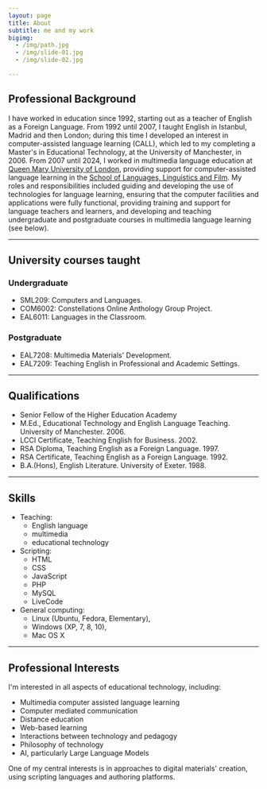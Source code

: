 ```yaml
---
layout: page
title: About
subtitle: me and my work
bigimg: 
  - /img/path.jpg
  - /img/slide-01.jpg
  - /img/slide-02.jpg

---
```

## Professional Background

I have worked in education since 1992, starting out as a teacher of English as a Foreign Language. From 1992 until 2007, I taught English in Istanbul, Madrid and then London; during this time I developed an interest in computer-assisted language learning (CALL), which led to my completing a Master's in Educational Technology, at the University of Manchester, in 2006. From 2007 until 2024, I worked in multimedia language education at <a href="https://www.qmul.ac.uk">Queen Mary University of London</a>, providing support for computer-assisted language learning in the <a href="https://www.qmul.ac.uk/sllf">School of Languages, Linguistics and Film</a>. My roles and responsibilities included guiding and developing the use of technologies for language learning, ensuring that the computer facilities and applications were fully functional, providing training and support for language teachers and learners, and developing and teaching undergraduate and postgraduate courses in multimedia language learning (see below).
<hr>

## University courses taught
### Undergraduate

   - SML209: Computers and Languages.
   - COM6002: Constellations Online Anthology Group Project.
   - EAL6011: Languages in the Classroom.

### Postgraduate

   - EAL7208: Multimedia Materials' Development.
   - EAL7209: Teaching English in Professional and Academic Settings.

<hr>

## Qualifications

- Senior Fellow of the Higher Education Academy
- M.Ed., Educational Technology and English Language Teaching. University of Manchester. 2006.
- LCCI Certificate, Teaching English for Business. 2002.
- RSA Diploma, Teaching English as a Foreign Language. 1997.
- RSA Certificate, Teaching English as a Foreign Language. 1992.
- B.A.(Hons), English Literature. University of Exeter. 1988.

<hr> 

## Skills

- Teaching: 
   - English language 
   - multimedia
   - educational technology
- Scripting: 
   - HTML 
   - CSS
   - JavaScript
   - PHP
   - MySQL
   - LiveCode
- General computing: 
   - Linux (Ubuntu, Fedora, Elementary), 
   - Windows (XP, 7, 8, 10), 
   - Mac OS X

<hr>

## Professional Interests

I'm interested in all aspects of educational technology, including:

   - Multimedia computer assisted language learning
   - Computer mediated communication
   - Distance education
   - Web-based learning
   - Interactions between technology and pedagogy
   - Philosophy of technology
   - AI, particularly Large Language Models

One of my central interests is in approaches to digital materials' creation, using scripting languages and authoring platforms.
